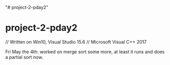 "# project-2-pday2" 
# project-2-pday2
// Written on Win10, Visual Studio 15.6
// Microsoft Visual C++ 2017

Fri May the 4th: worked on merge sort some more, at least it runs and does a partial sort now.
